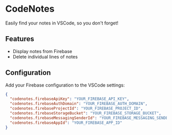 # CodeNotes

Easily find your notes in VSCode, so you don't forget!

## Features

- Display notes from Firebase
- Delete individual lines of notes

## Configuration

Add your Firebase configuration to the VSCode settings:

```json
{
  "codenotes.firebaseApiKey": "YOUR_FIREBASE_API_KEY",
  "codenotes.firebaseAuthDomain": "YOUR_FIREBASE_AUTH_DOMAIN",
  "codenotes.firebaseProjectId": "YOUR_FIREBASE_PROJECT_ID",
  "codenotes.firebaseStorageBucket": "YOUR_FIREBASE_STORAGE_BUCKET",
  "codenotes.firebaseMessagingSenderId": "YOUR_FIREBASE_MESSAGING_SENDER_ID",
  "codenotes.firebaseAppId": "YOUR_FIREBASE_APP_ID"
}
